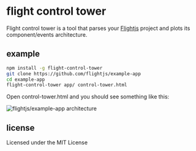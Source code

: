 # flight control tower

Flight control tower is a tool that parses your [Flightjs](http://flightjs.github.io/) project and plots its component/events architecture.

## example

```sh
npm install -g flight-control-tower
git clone https://github.com/flightjs/example-app
cd example-app
flight-control-tower app/ control-tower.html
```

Open control-tower.html and you should see something like this:

![flightjs/example-app architecture](http://i.imgur.com/XlJzgXD.jpg)

## license

Licensed under the MIT License

